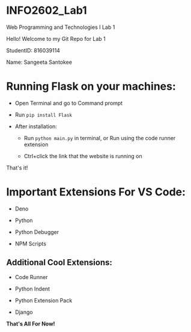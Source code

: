 # INFO2602_Lab1
Web Programming and Technologies I Lab 1

Hello!
Welcome to my Git Repo for Lab 1

StudentID: 816039114

Name: Sangeeta Santokee

# Running Flask on your machines:
- Open Terminal and go to Command prompt

- Run `pip install Flask`

- After installation:

    - Run `python main.py` in terminal, or Run using the code runner extension

    - Ctrl+click the link that the website is running on

That's it! 

# Important Extensions For VS Code:
- Deno

- Python

- Python Debugger

- NPM Scripts

## Additional Cool Extensions:
- Code Runner

- Python Indent

- Python Extension Pack

- Django

**That's All For Now!**